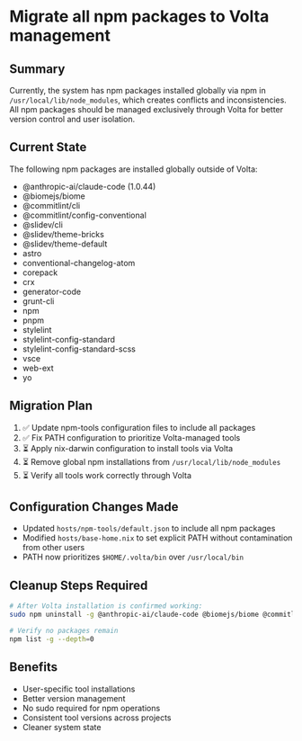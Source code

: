 # Migrate all npm packages to Volta management

## Summary
Currently, the system has npm packages installed globally via npm in `/usr/local/lib/node_modules`, which creates conflicts and inconsistencies. All npm packages should be managed exclusively through Volta for better version control and user isolation.

## Current State
The following npm packages are installed globally outside of Volta:
- @anthropic-ai/claude-code (1.0.44)
- @biomejs/biome
- @commitlint/cli
- @commitlint/config-conventional
- @slidev/cli
- @slidev/theme-bricks
- @slidev/theme-default
- astro
- conventional-changelog-atom
- corepack
- crx
- generator-code
- grunt-cli
- npm
- pnpm
- stylelint
- stylelint-config-standard
- stylelint-config-standard-scss
- vsce
- web-ext
- yo

## Migration Plan
1. ✅ Update npm-tools configuration files to include all packages
2. ✅ Fix PATH configuration to prioritize Volta-managed tools
3. ⏳ Apply nix-darwin configuration to install tools via Volta
4. ⏳ Remove global npm installations from `/usr/local/lib/node_modules`
5. ⏳ Verify all tools work correctly through Volta

## Configuration Changes Made
- Updated `hosts/npm-tools/default.json` to include all npm packages
- Modified `hosts/base-home.nix` to set explicit PATH without contamination from other users
- PATH now prioritizes `$HOME/.volta/bin` over `/usr/local/bin`

## Cleanup Steps Required
```bash
# After Volta installation is confirmed working:
sudo npm uninstall -g @anthropic-ai/claude-code @biomejs/biome @commitlint/cli @commitlint/config-conventional @slidev/cli @slidev/theme-bricks @slidev/theme-default astro conventional-changelog-atom corepack crx generator-code grunt-cli pnpm stylelint stylelint-config-standard stylelint-config-standard-scss vsce web-ext yo

# Verify no packages remain
npm list -g --depth=0
```

## Benefits
- User-specific tool installations
- Better version management
- No sudo required for npm operations
- Consistent tool versions across projects
- Cleaner system state